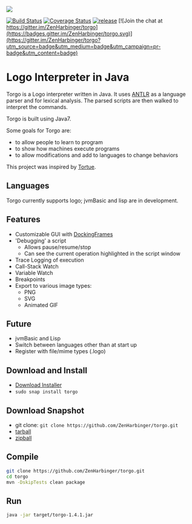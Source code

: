 ![](http://tros.org/torgo/tros-images/torgo-orange-and-green.svg)  

[![Build Status](https://travis-ci.org/ZenHarbinger/torgo.svg?branch=master)](https://travis-ci.org/ZenHarbinger/torgo)
[![Coverage Status](https://coveralls.io/repos/github/ZenHarbinger/torgo/badge.svg)](https://coveralls.io/github/ZenHarbinger/torgo)
[![release](http://github-release-version.herokuapp.com/github/ZenHarbinger/torgo/release.svg?style=flat)](https://github.com/ZenHarbinger/torgo/releases/latest)
[![Join the chat at https://gitter.im/ZenHarbinger/torgo](https://badges.gitter.im/ZenHarbinger/torgo.svg)](https://gitter.im/ZenHarbinger/torgo?utm_source=badge&utm_medium=badge&utm_campaign=pr-badge&utm_content=badge)

# Logo Interpreter in Java

Torgo is a Logo interpreter written in Java. It uses [ANTLR](http://www.antlr.org/) as a language parser and for lexical analysis. The parsed scripts are then walked to interpret the commands.

Torgo is built using Java7.

Some goals for Torgo are:

- to allow people to learn to program
- to show how machines execute programs
- to allow modifications and add to languages to change behaviors

This project was inspired by [Tortue](http://tortue.sourceforge.net/).

## Languages

Torgo currently supports logo; jvmBasic and lisp are in development.

## Features

- Customizable GUI with [DockingFrames](https://github.com/Benoker/DockingFrames)
- 'Debugging' a script
    - Allows pause/resume/stop
    - Can see the current operation highlighted in the script window
- Trace Logging of execution
- Call-Stack Watch
- Variable Watch
- Breakpoints
- Export to various image types:
    - PNG
    - SVG
    - Animated GIF

## Future

- jvmBasic and Lisp
- Switch between languages other than at start up
- Register with file/mime types (.logo)

## Download and Install

- [Download Installer](https://github.com/ZenHarbinger/torgo/releases/latest)
- `sudo snap install torgo`

## Download Snapshot

- git clone: `git clone https://github.com/ZenHarbinger/torgo.git`
- [tarball](https://github.com/ZenHarbinger/torgo/tarball/master)
- [zipball](https://github.com/ZenHarbinger/torgo/zipball/master)

## Compile

```sh
git clone https://github.com/ZenHarbinger/torgo.git
cd torgo
mvn -DskipTests clean package
```

## Run

```sh
java -jar target/torgo-1.4.1.jar
```
